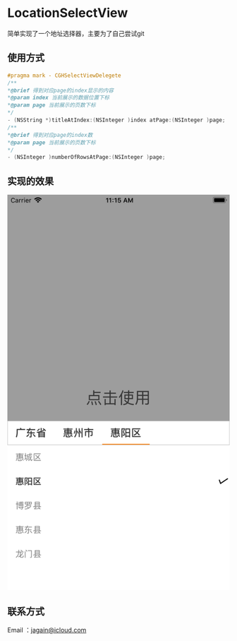 # LocationSelectView
简单实现了一个地址选择器，主要为了自己尝试git
## 使用方式
```Objective-C
#pragma mark - CGHSelectViewDelegete
/**
*@brief 得到对应page的index显示的内容
*@param index 当前展示的数据位置下标
*@param page 当前展示的页数下标
*/
- (NSString *)titleAtIndex:(NSInteger )index atPage:(NSInteger )page;
/**
*@brief 得到对应page的index数
*@param page 当前展示的页数下标
*/
- (NSInteger )numberOfRowsAtPage:(NSInteger )page;
```
## 实现的效果
![](https://github.com/JagainChen/JagainLocationSelectView/blob/master/ScreenShot.png)  
## 联系方式
Email ：jagain@icloud.com


